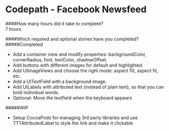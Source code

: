 Codepath - Facebook Newsfeed
=================

####How many hours did it take to complete?  
7 hours  


####Which required and optional stories have you completed?  
#####Completed
- Add a container view and modify properties: backgroundColor, cornerRadius, font, textColor, shadowOffset.
- Add buttons with different images for default and highlighted.
- Add UIImageViews and choose the right mode: aspect fill, aspect fit, etc.
- Add a UITextField with a background image.
- Add UILabels with attributed text (instead of plain text), so that you can bold individual words.
- Optional: Move the textfield when the keyboard appears

#####WIP
- Setup CocoaPods for managing 3rd party libraries and use TTTAttributedLabel to style the link and make it clickable
